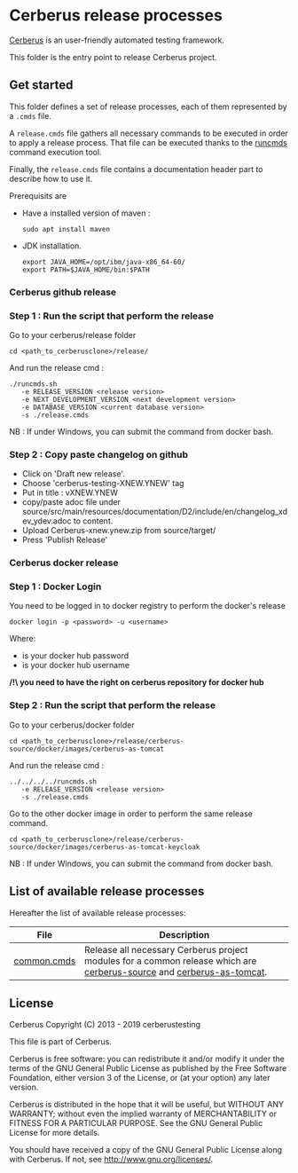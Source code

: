 # Cerberus release processes

[Cerberus](http://www.cerberus-testing.org/) is an user-friendly automated testing framework.

This folder is the entry point to release Cerberus project.

## Get started

This folder defines a set of release processes, each of them represented by a `.cmds` file.

A `release.cmds` file gathers all necessary commands to be executed in order to apply a release process. That file can be executed thanks to the [runcmds](https://github.com/abourdon/runcmds) command execution tool.
 
Finally, the `release.cmds` file contains a documentation header part to describe how to use it.

Prerequisits are 

* Have a installed version of maven :

      sudo apt install maven


* JDK installation.

      export JAVA_HOME=/opt/ibm/java-x86_64-60/
      export PATH=$JAVA_HOME/bin:$PATH

### Cerberus github release


### Step 1 : Run the script that perform the release

Go to your cerberus/release folder


    cd <path_to_cerberusclone>/release/

And run the release cmd :

    ./runcmds.sh
       -e RELEASE_VERSION <release version> 
       -e NEXT_DEVELOPMENT_VERSION <next development version> 
       -e DATABASE_VERSION <current database version>
       -s ./release.cmds

NB : If under Windows, you can submit the command from docker bash.

### Step 2 : Copy paste changelog on github

* Click on 'Draft new release'.
* Choose 'cerberus-testing-XNEW.YNEW' tag
* Put in title : vXNEW.YNEW
* copy/paste adoc file under source/src/main/resources/documentation/D2/include/en/changelog_xdev_ydev.adoc to content.
* Upload Cerberus-xnew.ynew.zip from source/target/
* Press 'Publish Release'

### Cerberus docker release

### Step 1 : Docker Login

You need to be logged in to docker registry to perform the docker's release

    docker login -p <password> -u <username>

Where:
 - <password> is your docker hub password
 - <username> is your docker hub username
 
 **/!\ you need to have the right on cerberus repository for docker hub**

### Step 2 : Run the script that perform the release

Go to your cerberus/docker folder

    cd <path_to_cerberusclone>/release/cerberus-source/docker/images/cerberus-as-tomcat

And run the release cmd :

    ../../../../runcmds.sh
       -e RELEASE_VERSION <release version> 
       -s ./release.cmds

Go to the other docker image in order to perform the same release command.

    cd <path_to_cerberusclone>/release/cerberus-source/docker/images/cerberus-as-tomcat-keycloak

NB : If under Windows, you can submit the command from docker bash.


## List of available release processes

Hereafter the list of available release processes:

File                            | Description                        
--------------------------------|---------------------------------------------------------------------
[common.cmds](./common.cmds)    | Release all necessary Cerberus project modules for a common release which are [cerberus-source](https://github.com/cerberustesting/cerberus-source) and [cerberus-as-tomcat](https://github.com/cerberustesting/cerberus-source/tree/master/docker/images/cerberus-as-tomcat).
  
## License

Cerberus Copyright (C) 2013 - 2019 cerberustesting

This file is part of Cerberus.

Cerberus is free software: you can redistribute it and/or modify
it under the terms of the GNU General Public License as published by
the Free Software Foundation, either version 3 of the License, or
(at your option) any later version.

Cerberus is distributed in the hope that it will be useful,
but WITHOUT ANY WARRANTY; without even the implied warranty of
MERCHANTABILITY or FITNESS FOR A PARTICULAR PURPOSE.  See the
GNU General Public License for more details.

You should have received a copy of the GNU General Public License
along with Cerberus.  If not, see <http://www.gnu.org/licenses/>.
